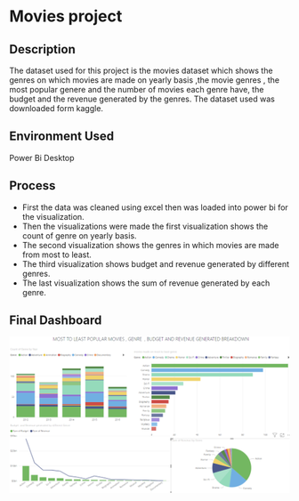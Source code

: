 # Movies project
## Description 
The dataset used for this project is the movies dataset which shows the genres on which movies are made on yearly basis ,the movie genres , the most popular genere and the number of movies each genre have, the budget and the revenue generated by the genres. The dataset used was downloaded form kaggle.

## Environment Used
Power Bi Desktop


## Process
- First the data was cleaned using excel then was loaded into power bi for the visualization.
- Then the visualizations were made the first visualization shows the count of genre on yearly basis.
- The second visualization shows the genres in which movies are made from most to least.
- The third visualization shows budget and revenue generated by different genres.
- The last visualization shows the sum of revenue generated by each genre.

## Final Dashboard
![](powerbi.png)
